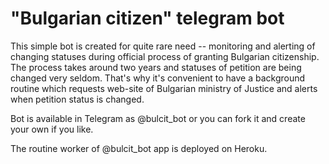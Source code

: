# "Bulgarian citizen" telegram bot

This simple bot is created for quite rare need -- monitoring and alerting of changing statuses during official process of granting Bulgarian citizenship. 
The process takes around two years and statuses of petition are being changed very seldom. That's why it's convenient to have a background routine which requests
web-site of Bulgarian ministry of Justice and alerts when petition status is changed.

Bot is available in Telegram as @bulcit_bot or you can fork it and create your own if you like. 

The routine worker of @bulcit_bot app is deployed on Heroku.

